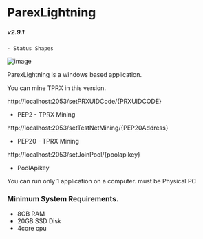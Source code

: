 # ParexLightning

##### v2.9.1

```
- Status Shapes 
```
![image](https://github.com/parexchange/ParexLightning/assets/45968018/a3a56768-c6d0-4d0e-8bac-0c8587ed21e0)





ParexLightning is a windows based application.

You can mine TPRX in this version.

http://localhost:2053/setPRXUIDCode/{PRXUIDCODE}
- PEP2 - TPRX Mining

http://localhost:2053/setTestNetMining/{PEP20Address}
- PEP20 - TPRX Mining

http://localhost:2053/setJoinPool/{poolapikey}
- PoolApikey


You can run only 1 application on a computer.
must be Physical PC

### Minimum System Requirements.

- 8GB RAM
- 20GB SSD Disk
- 4core cpu


